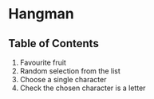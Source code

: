 # Hangman
## Table of Contents
1. Favourite fruit
2. Random selection from the list
3. Choose a single character
4. Check the chosen character is a letter